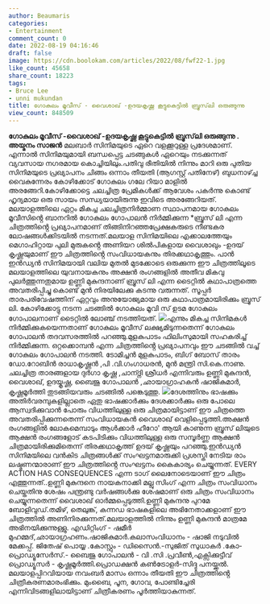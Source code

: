 ```yaml
---
author: Beaumaris
categories:
- Entertainment
comment_count: 0
date: 2022-08-19 04:16:46
draft: false
image: https://cdn.boolokam.com/articles/2022/08/fwf22-1.jpg
like_count: 45658
share_count: 18223
tags:
- Bruce Lee
- unni mukundan
title: ഗോകുലം മൂവീസ് - വൈശാഖ് -ഉദയകൃഷ്ണ കൂട്ടുകെട്ടിൽ ബ്രൂസ്‌ലി ഒരുങ്ങുന്നു
view_count: 848509
---
```


**ഗോകുലം മൂവീസ് -വൈശാഖ് -ഉദയകൃഷ്ണ കൂട്ടുകെട്ടിൽ ബ്രൂസ്‌ലി ഒരുങ്ങുന്നു .** **അയ്മനം സാജൻ** മലബാർ സിനിമയുടെ ഏറെ വളക്കൂറുള്ള പ്രദേശമാണ്. എന്നാൽ സിനിമയുമായി ബന്ധപ്പെട്ട ചടങ്ങുകൾ ഏറെയും നടക്കുന്നത് വ്യവസായ നഗരമായ കൊച്ചിയിലും.പതിവു രീതിയിൽ നിന്നും മാറി ഒരു പുതിയ സിനിമയുടെ പ്രഖ്യാപനം ചിങ്ങം ഒന്നാം തീയതി (ആഗസ്റ്റ് പതിനേഴ്) ബുധനാഴ്ച്ച വൈകുന്നേരം കോഴിക്കോട് ഗോകുലം ഗലേ റിയാ മാളിൽ അരങ്ങേറി.കോഴിക്കോട്ടെ ചലച്ചിത്ര പ്രേമികൾക്ക് ആവേശം പകർന്നു കൊണ്ട് ഹൃദ്യമായ ഒരു സായം സന്ധ്യയായിരുന്നു ഇവിടെ അരങ്ങേറിയത്. മലയാളത്തിലെ ഏറ്റം മികച്ച ചലച്ചിത്രനിർമ്മാണ സ്ഥാപനമായ ഗോകുലം മൂവീസിൻ്റെ ബാനറിൽ ഗോകുലം ഗോപാലൻ നിർമ്മിക്കുന്ന *ബ്രൂസ് ലി എന്ന ചിത്രത്തിൻ്റെ പ്രഖ്യാപനമാണ് തിങ്ങിനിറഞ്ഞപ്രേക്ഷകരുടെ നീണ്ടകര ലോഷങ്ങൾക്കിടയിൽ നടന്നത്.മലയാള സിനിമയിലെ എക്കാലത്തേയും മെഗാഹിറ്റായ പുലി മുരുകൻ്റെ അണിയറ ശിൽപികളായ വൈശാഖും -ഉദയ് കൃഷ്ണയുമാണ് ഈ ചിത്രത്തിൻ്റെ സംവിധായകനും തിരക്കഥാകൃത്തും. പാൻ ഇൻഡ്യൻ സിനിമയായി വലിയ മുതൽ മുടക്കോടെ ഒരുക്കുന്ന ഈ ചിത്രത്തിലൂടെ മലയാളത്തിലെ യുവനായകനും അക്ഷൻ രംഗങ്ങളിൽ അതീവ മികവു പുലർത്തുന്നതുമായ ഉണ്ണി മുകുന്ദനാണ് ബ്രൂസ് ലി എന്ന ടൈറ്റിൽ കഥാപാത്രത്തെ അവതരിപ്പിച്ചു കൊണ്ട് മുൻ നിരയിലേക്കു കടന്നു വരുന്നത്. സൂപ്പർ താരപരിവേഷത്തിന് ഏറ്റവും അനുയോജ്യമായ ഒരു കഥാപാത്രമായിരിക്കും ബ്രൂസ് ലി. കോഴിക്കോട്ടു നടന്ന ചടങ്ങിൽ ഗോകുലം മൂവി സ് ഉടമ ഗോകുലം ഗോപാലനാണ് ടൈറ്റിൽ ലോഞ്ച് നടത്തിയത്. ![](https://cdn.boolokam.com/articles/2022/08/fwf22-1.jpg)എന്നും മികച്ച സിനിമകൾ നിർമ്മിക്കുകയെന്നതാണ് ഗോകുലം മൂവീസ് ലക്ഷ്യമിടുന്നതെന്ന് ഗോകുലം ഗോപാലൻ തദവസരത്തിൽ പറഞ്ഞു.മുളകുപാടം ഫിലിംസുമായി സഹകരിച്ച് നിർമ്മിക്കുന്ന. ഒറ്റക്കൊമ്പൻ എന്ന ചിത്രത്തിൻ്റെ പ്രഖ്യാപനവും ഈ ചടങ്ങിൽ വച്ച് ഗോകുലം ഗോപാലൻ നടത്തി. ടോമിച്ചൻ മുളകുപാടം, ബിഗ് ബോസ് താരം ഡോ.റോബിൻ രാധാകൃഷ്ണൻ ,പി .വി.ഗംഗാധരൻ, മുൻ മന്ത്രി സി.കെ.നാണു. ചലച്ചിത്ര താരങ്ങളായ ദുർഗാ കൃഷ്ണ ,ചാന്ദ്നി ശ്രീധർ എന്നിവരും ഉണ്ണി മുകുന്ദൻ, വൈശാഖ്, ഉദയ്കൃഷ്ണ, ബൈജു ഗോപാലൻ ,ഛായാഗ്രാഹകൻ ഷാജികുമാർ, കൃഷ്ണമൂർത്തി തുടങ്ങിയവരും ചടങ്ങിൽ പങ്കെടുത്തു. ![](https://cdn.boolokam.com/articles/2022/08/hhhjj.jpg)ദേശത്തിനും ഭാഷക്കും അതിർവരമ്പുകളില്ലാതെ ഏതു ഭാഷക്കാർക്കും ദേശക്കാർക്കും ഒരു പോലെ ആസ്വദിക്കുവാൻ പോരും വിധത്തിലുള്ള ഒരു ചിത്രമായിട്ടാണ് ഈ ചിത്രത്തെ അവതരിപ്പിക്കുന്നതെന്ന് സംവിധായകൻ വൈശാഖ് വെളിപ്പെടുത്തി.അക്ഷൻ രംഗങ്ങളിൽ ലോകമെമ്പാടും ആൾക്കാർ ഹീറോ' ആയി കാണുന്ന ബ്രൂസ് ലിയുടെ ആക്ഷൻ രംഗങ്ങളോട് കടപിടിക്കും വിധത്തിലുള്ള ഒരു സമ്പൂർണ്ണ ആക്ഷൻ ചിത്രമായിരിക്കുമിതെന്ന് തിരക്കഥാകൃത്ത് ഉദയ് കൃഷ്ണയും പറഞ്ഞു.ഇൻഡ്യൻ സിനിമയിലെ വൻകിട ചിത്രങ്ങൾക്ക് സംഘട്ടനമാരുക്കി പ്രശസ്തി നേടിയ രാം ലഷ്മണന്മാരാണ് ഈ ചിത്രത്തിൻ്റെ സംഘട്ടനം കൈകാര്യം ചെയ്യുന്നത്. EVERY ACTION HAS CONSEQUENCES എന്ന ടാഗ് ലൈനോടെയാണ് ഈ ചിത്രം എത്തുന്നത്..ഉണ്ണി മുകുന്ദനെ നായകനാക്കി മല്ലു സിംഗ് എന്ന ചിത്രം സംവിധാനം ചെയ്തതിനു ശേഷം പന്ത്രണ്ടു വർഷങ്ങൾക്കു ശേഷമാണ് ഒരു ചിത്രം സംവിധാനം ചെയ്യുന്നതെന്ന് വൈശാഖ് ഓർമ്മപ്പെടുത്തി.ഉണ്ണി മുകുന്ദനു പുറമേ ബോളിവുഡ്.തമിഴ്, തെലുങ്ക്, കന്നഡ ഭാഷകളിലെ അഭിനേതാക്കളാണ് ഈ ചിത്രത്തിൽ അണിനിരക്കുന്നത്.മലയാളത്തിൽ നിന്നും ഉണ്ണി മുകുന്ദൻ മാത്രമേ അഭിനയിക്കുന്നുള്ളു. എഡിറ്റിംഗ് - ഷമീർ മുഹമ്മദ്,ഛായാഗ്രഹണം.ഷാജികുമാർ.കലാസംവിധാനം - ഷാജി നടുവിൽ മേക്കപ്പ്. ജിതേഷ് പൊയ്യ .കോസ്റ്റും - ഡിസൈൻ.-സുജിത് സുധാകർ .കോ- പ്രൊഡ്യൂസേർസ്.- ബൈജു ഗോപാലൻ - വി .സി .പ്രവീൺ,എക്സിക്കുട്ടീവ് പ്രൊഡ്യൂസർ - കൃഷ്ണമൂർത്തി.പ്രൊഡക്ഷൻ കൺട്രോളർ-സിദ്ദു പനയ്ക്കൽ. മലയാളപ്പിറവിയായ നവംബർ മാസം ഒന്നാം തീയതി ഈ ചിത്രത്തിൻ്റെ ചിത്രീകരണമാരംഭിക്കും. മുംബൈ, പൂന, ഗോവ, പോണ്ടിച്ചേരി എന്നിവിടങ്ങളിലായിട്ടാണ് ചിത്രീകരണം പൂർത്തിയാകുന്നത്. &nbsp;